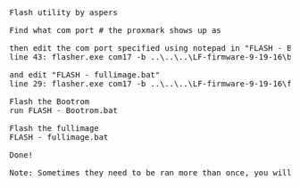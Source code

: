 <pre>
Flash utility by aspers

Find what com port # the proxmark shows up as

then edit the com port specified using notepad in "FLASH - Bootrom.bat"
line 43: flasher.exe com17 -b ..\..\..\LF-firmware-9-19-16\bootrom.elf

and edit "FLASH - fullimage.bat"
line 29: flasher.exe com17 -b ..\..\..\LF-firmware-9-19-16\fullimage.elf

Flash the Bootrom
run FLASH - Bootrom.bat

Flash the fullimage
FLASH - fullimage.bat

Done!

Note: Sometimes they need to be ran more than once, you will get a success message and a "have a good day" upon completion.
</pre>